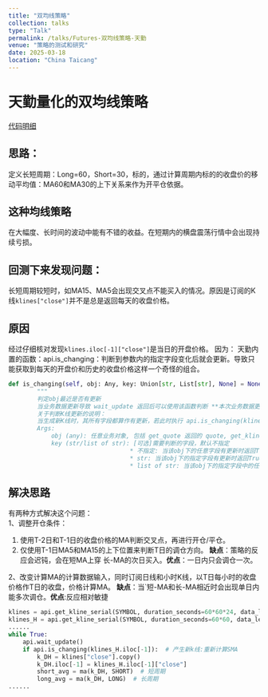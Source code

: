 ```yaml
---
title: "双均线策略"
collection: talks
type: "Talk"
permalink: /talks/Futures-双均线策略-天勤
venue: "策略的测试和研究"
date: 2025-03-18
location: "China Taicang"
---
```



# 天勤量化的双均线策略  
[代码明细](https://doc.shinnytech.com/tqsdk/latest/demo/strategy.html#doublema )
 
## 思路：  
定义长短周期：Long=60，Short=30，标的，通过计算周期内标的的收盘价的移动平均值：MA60和MA30的上下关系来作为开平仓依据。  
## 这种均线策略  
在大幅度、长时间的波动中能有不错的收益。在短期内的横盘震荡行情中会出现持续亏损。  
## 回测下来发现问题：  
长短周期较短时，如MA15、MA5会出现交叉点不能买入的情况。原因是订阅的K线`klines["close"]`并不是总是返回每天的收盘价格。  
## 原因  
经过仔细核对发现`klines.iloc[-1]["close"]`是当日的开盘价格。 因为： 天勤内置的函数：api.is_changing：判断到参数内的指定字段变化后就会更新。导致只能获取到每天的开盘价和历史的收盘价格这样一个奇怪的组合。
```python
def is_changing(self, obj: Any, key: Union[str, List[str], None] = None) -> bool:
        """
        判定obj最近是否有更新
        当业务数据更新导致 wait_update 返回后可以使用该函数判断 **本次业务数据更新是否包含特定obj或其中某个字段** 。
        关于判断K线更新的说明：
        当生成新K线时，其所有字段都算作有更新，若此时执行 api.is_changing(klines.iloc[-1]) 则一定返回True。
        Args:
            obj (any): 任意业务对象, 包括 get_quote 返回的 quote, get_kline_serial 返回的 k_serial, get_account 返回的 account 等
            key (str/list of str): [可选]需要判断的字段，默认不指定
                                  * 不指定: 当该obj下的任意字段有更新时返回True, 否则返回 False.
                                  * str: 当该obj下的指定字段有更新时返回True, 否则返回 False.
                                  * list of str: 当该obj下的指定字段中的任何一个字段有更新时返回True, 否则返回 False
```
## 解决思路  
有两种方式解决这个问题：  
1、调整开仓条件：
 1. 使用T-2日和T-1日的收盘价格的MA判断交叉点，再进行开仓/平仓。
 2. 仅使用T-1日MA5和MA15的上下位置来判断T日的调仓方向。
**缺点**：策略的反应会迟钝，会在短MA上穿 长-MA的次日买入。**优点**：一日内只会调仓一次。

2、改变计算MA的计算数据输入，同时订阅日线和小时K线，以T日每小时的收盘价格作T日的收盘，价格计算MA。 
**缺点**：当`短-MA和长-MA相近时会出现单日内能多次调仓。**优点**:反应相对敏捷
```python
klines = api.get_kline_serial(SYMBOL, duration_seconds=60*60*24, data_length=data_length)
klines_H = api.get_kline_serial(SYMBOL, duration_seconds=60*60, data_length=data_length)
......
while True:
    api.wait_update()
    if api.is_changing(klines_H.iloc[-1]):  # 产生新k线:重新计算SMA
        k_DH = klines["close"].copy()
        k_DH.iloc[-1] = klines_H.iloc[-1]["close"]
        short_avg = ma(k_DH, SHORT)  # 短周期
        long_avg = ma(k_DH, LONG)  # 长周期
......
```


